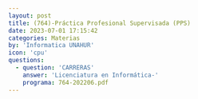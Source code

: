 ```yaml
---
layout: post
title: (764)-Práctica Profesional Supervisada (PPS)
date: 2023-07-01 17:15:42
categories: Materias
by: 'Informatica UNAHUR'
icon: 'cpu'
questions:
  - question: 'CARRERAS'
    answer: 'Licenciatura en Informática-'
    programa: 764-202206.pdf
---
```

